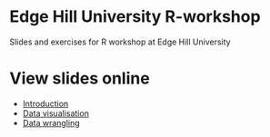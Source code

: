 # Edge Hill University R-workshop
Slides and exercises for R workshop at Edge Hill University

# View slides online

- [Introduction](https://rpubs.com/jensroes/923315)
- [Data visualisation](https://rpubs.com/jensroes/923327)
- [Data wrangling](https://rpubs.com/jensroes/923321)

